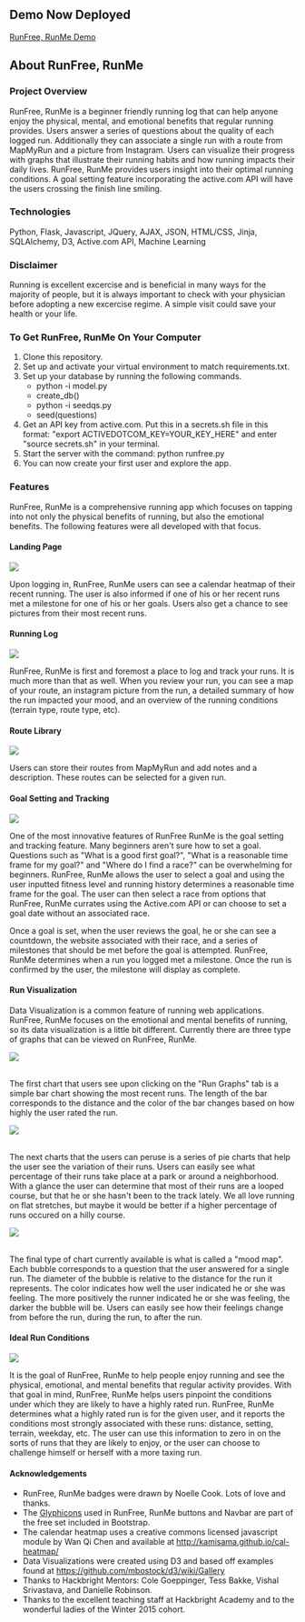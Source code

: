 ## Demo Now Deployed

<a href="runfreerunme.herokuapp.com">RunFree, RunMe Demo</a>


## About RunFree, RunMe

### Project Overview

RunFree, RunMe is a beginner friendly running log that can help anyone enjoy the physical, mental, and emotional benefits that regular running provides. Users answer a series of questions about the quality of each logged run. Additionally they can associate a single run with a route from MapMyRun and a picture from Instagram. Users can visualize their progress with graphs that illustrate their running habits and how running impacts their daily lives. RunFree, RunMe provides users insight into their optimal running conditions. A goal setting feature incorporating the active.com API will have the users crossing the finish line smiling.

### Technologies

Python, Flask, Javascript, JQuery, AJAX, JSON, HTML/CSS, Jinja, SQLAlchemy, D3, Active.com API, Machine Learning

### Disclaimer

Running is excellent excercise and is beneficial in many ways for the majority of people, but it is always important to check with your physician before adopting a new excercise regime. A simple visit could save your health or your life. 

### To Get RunFree, RunMe On Your Computer

<ol>
	<li>Clone this repository.</li>
	<li>Set up and activate your virtual environment to match requirements.txt.</li>
	<li>Set up your database by running the following commands.
		<ul>
			<li>python -i model.py</li>
			<li>create_db()</li>
			<li>python -i seedqs.py</li>
			<li>seed(questions)</li>
		</ul>
	</li>
	<li>Get an API key from active.com. Put this in a secrets.sh file in this format: "export ACTIVEDOTCOM_KEY=YOUR_KEY_HERE" and enter "source secrets.sh" in your terminal.</li>
	<li>Start the server with the command: python runfree.py</li>
	<li>You can now create your first user and explore the app.</li>
</ol>


### Features

RunFree, RunMe is a comprehensive running app which focuses on tapping into not only the physical benefits of running, but also the emotional benefits. The following features were all developed with that focus.

#### Landing Page

<img src="/static/images/user_landing.jpg">

Upon logging in, RunFree, RunMe users can see a calendar heatmap of their recent running. The user is also informed if one of his or her recent runs met a milestone for one of his or her goals. Users also get a chance to see pictures from their most recent runs.

#### Running Log

<img src="/static/images/run_report.jpg">

RunFree, RunMe is first and foremost a place to log and track your runs. It is much more than that as well. When you review your run, you can see a map of your route, an instagram picture from the run, a detailed summary of how the run impacted your mood, and an overview of the running conditions (terrain type, route type, etc).

#### Route Library

<img src="/static/images/routes.jpg">

Users can store their routes from MapMyRun and add notes and a description. These routes can be selected for a given run.

#### Goal Setting and Tracking

<img src="/static/images/goal.jpg">

One of the most innovative features of RunFree RunMe is the goal setting and tracking feature. Many beginners aren't sure how to set a goal. Questions such as "What is a good first goal?", "What is a reasonable time frame for my goal?" and "Where do I find a race?" can be overwhelming for beginners. RunFree, RunMe allows the user to select a goal and using the user inputted fitness level and running history determines a reasonable time frame for the goal. The user can then select a race from options that RunFree, RunMe currates using the Active.com API or can choose to set a goal date without an associated race.

Once a goal is set, when the user reviews the goal, he or she can see a countdown, the website associated with their race, and a series of milestones that should be met before the goal is attempted. RunFree, RunMe determines when a run you logged met a milestone. Once the run is confirmed by the user, the milestone will display as complete.

#### Run Visualization

Data Visualization is a common feature of running web applications. RunFree, RunMe focuses on the emotional and mental benefits of running, so its data visualization is a little bit different. Currently there are three type of graphs that can be viewed on RunFree, RunMe.

<div><img src="/static/images/mileage_graph.jpg"></div><br>

The first chart that users see upon clicking on the "Run Graphs" tab is a simple bar chart showing the most recent runs. The length of the bar corresponds to the distance and the color of the bar changes based on how highly the user rated the run.

<div><img src="/static/images/conditions.jpg"></div><br>

The next charts that the users can peruse is a series of pie charts that help the user see the variation of their runs. Users can easily see what percentage of their runs take place at a park or around a neighborhood. With a glance the user can determine that most of their runs are a looped course, but that he or she hasn't been to the track lately. We all love running on flat stretches, but maybe it would be better if a higher percentage of runs occured on a hilly course.

<div><img src="/static/images/moodmap.jpg"></div><br>

The final type of chart currently available is what is called a "mood map". Each bubble corresponds to a question that the user answered for a single run. The diameter of the bubble is relative to the distance for the run it represents. The color indicates how well the user indicated he or she was feeling. The more positively the runner indicated he or she was feeling, the darker the bubble will be. Users can easily see how their feelings change from before the run, during the run, to after the run.


#### Ideal Run Conditions
<img src="/static/images/ideal_runs.jpg">

It is the goal of RunFree, RunMe to help people enjoy running and see the physical, emotional, and mental benefits that regular activity provides. With that goal in mind, RunFree, RunMe helps users pinpoint the conditions under which they are likely to have a highly rated run. RunFree, RunMe determines what a highly rated run is for the given user, and it reports the conditions most strongly associated with these runs: distance, setting, terrain, weekday, etc. The user can use this information to zero in on the sorts of runs that they are likely to enjoy, or the user can choose to challenge himself or herself with a more taxing run.


#### Acknowledgements
<ul>
	<li>RunFree, RunMe badges were drawn by Noelle Cook. Lots of love and thanks.</li>
	<li>The <a href="http://glyphicons.com/">Glyphicons</a> used in RunFree, RunMe buttons and Navbar are part of the free set included in Bootstrap.</li>
	<li>The calendar heatmap uses a creative commons licensed javascript module by Wan Qi Chen and available at <a href="http://kamisama.github.io/cal-heatmap/">http://kamisama.github.io/cal-heatmap/</a></li>
	<li>Data Visualizations were created using D3 and based off examples found at <a href="https://github.com/mbostock/d3/wiki/Gallery">https://github.com/mbostock/d3/wiki/Gallery</a></li>
	<li>Thanks to Hackbright Mentors: Cole Goeppinger, Tess Bakke, Vishal Srivastava, and Danielle Robinson.</li>
	<li>Thanks to the excellent teaching staff at Hackbright Academy and to the wonderful ladies of the Winter 2015 cohort.</li>
</ul>
